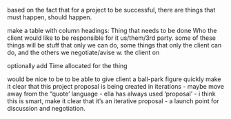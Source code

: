based on the fact that for a project to be successful, there are things that must happen, should happen.

make a table with column headings:
	Thing that needs to be done
	Who the client would like to be responsible for it
		us/them/3rd party. some of these things will be stuff that only we can do, some things that only the client can do, and the others we negotiate/avise w. the client on

optionally add
	Time allocated for the thing



would be nice to be to be able to give client a ball-park figure quickly
make it clear that this project proposal is being created in iterations - maybe move away from the “quote’ language - ella has always used ‘proposal’ - i think this is smart, make it clear that it’s an iterative proposal - a launch point for discussion and negotiation.